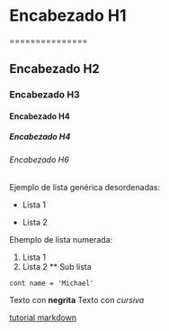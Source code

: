 # Encabezado H1

===============

## Encabezado H2

### Encabezado H3

#### Encabezado H4

##### Encabezado H4

###### Encabezado H6

Ejemplo de lista genérica desordenadas:

- Lista 1

* Lista 2

Ehemplo de lista numerada:

1. Lista 1
2. Lista 2
   \*\* Sub lista

`cont name = 'Michael'`

Texto con **negrita**
Texto con _cursiva_

[tutorial markdown](https://markdown.es/sintaxis-markdown)
